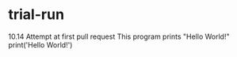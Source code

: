 # trial-run
10.14 Attempt at first pull request
This program prints "Hello World!"
print('Hello World!')
